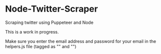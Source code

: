 # Node-Twitter-Scraper
Scraping twitter using Puppeteer and Node

This is a work in progress.

Make sure you enter the email address and password for your email in the helpers.js file (tagged as "<email>" and "<password>")

